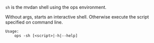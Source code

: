 `sh` is the mvdan shell using the ops environment.

Without args, starts an interactive shell. Otherwise execute the script specified on command line.

```text
Usage: 
    ops -sh [<script>|-h|--help]
```



